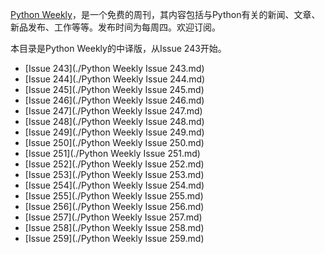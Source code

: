 [Python Weekly](http://www.pythonweekly.com/)，是一个免费的周刊，其内容包括与Python有关的新闻、文章、新品发布、工作等等。发布时间为每周四。欢迎订阅。

本目录是Python Weekly的中译版，从Issue 243开始。

- [Issue 243](./Python Weekly Issue 243.md)
- [Issue 244](./Python Weekly Issue 244.md)
- [Issue 245](./Python Weekly Issue 245.md)
- [Issue 246](./Python Weekly Issue 246.md)
- [Issue 247](./Python Weekly Issue 247.md)
- [Issue 248](./Python Weekly Issue 248.md)
- [Issue 249](./Python Weekly Issue 249.md)
- [Issue 250](./Python Weekly Issue 250.md)
- [Issue 251](./Python Weekly Issue 251.md)
- [Issue 252](./Python Weekly Issue 252.md)
- [Issue 253](./Python Weekly Issue 253.md)
- [Issue 254](./Python Weekly Issue 254.md)
- [Issue 255](./Python Weekly Issue 255.md)
- [Issue 256](./Python Weekly Issue 256.md)
- [Issue 257](./Python Weekly Issue 257.md)
- [Issue 258](./Python Weekly Issue 258.md)
- [Issue 259](./Python Weekly Issue 259.md)
